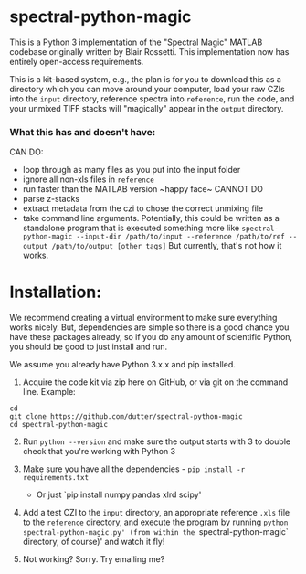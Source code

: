 # spectral-python-magic

This is a Python 3 implementation of the "Spectral Magic" MATLAB codebase originally written by Blair Rossetti. This implementation now has entirely open-access requirements.

This is a kit-based system, e.g., the plan is for you to download this as a directory which you can move around your computer, load your raw CZIs into the `input` directory, reference spectra into `reference`, run the code, and your unmixed TIFF stacks will "magically" appear in the `output` directory.

### What this has and doesn't have: 
CAN DO:
   * loop through as many files as you put into the input folder
   * ignore all non-xls files in `reference`
   * run faster than the MATLAB version ~happy face~
CANNOT DO
   * parse z-stacks
   * extract metadata from the czi to chose the correct unmixing file
   * take command line arguments. Potentially, this could be written as a standalone program that is executed something more like `spectral-python-magic --input-dir /path/to/input --reference /path/to/ref --output /path/to/output [other tags]` But currently, that's not how it works.

# Installation:

We recommend creating a virtual environment to make sure everything works nicely. But, dependencies are simple so there is a good chance you have these packages already, so if you do any amount of scientific Python, you should be good to just install and run. 

We assume you already have Python 3.x.x and pip installed.

1. Acquire the code kit via zip here on GitHub, or via git on the command line. Example:

```
cd 
git clone https://github.com/dutter/spectral-python-magic
cd spectral-python-magic
```

2. Run `python --version` and make sure the output starts with 3 to double check that you're working with Python 3

3. Make sure you have all the dependencies - `pip install -r requirements.txt`
   * Or just `pip install numpy pandas xlrd scipy'

4. Add a test CZI to the `input` directory, an appropriate reference `.xls` file to the `reference` directory, and execute the program by running `python spectral-python-magic.py' (from within the `spectral-python-magic` directory, of course)' and watch it fly!

5. Not working? Sorry. Try emailing me?

